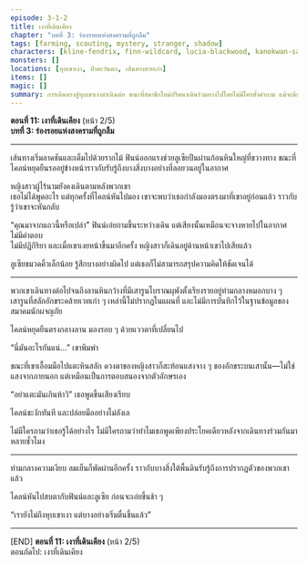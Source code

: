 ```yaml
---
episode: 3-1-2
title: เงาที่เดินเคียง
chapter: "บทที่ 3: ร่องรอยแห่งสงครามที่ถูกลืม"
tags: [farming, scouting, mystery, stranger, shadow]
characters: [kline-fendrix, finn-wildcard, lucia-blackwood, kanokwan-sarisa]
monsters: []
locations: [หุบเขาเงา, ป่าตะวันตก, เส้นทางสายเก่า]
items: []
magic: []
summary: การเดินทางสู่หุบเขาเงาดำเนินต่อ ขณะที่สมาชิกใหม่ปริศนาเดินร่วมทางไปโดยไม่มีใครตั้งคำถาม แม้จะมีบางอย่างที่ไม่ชอบมาพากลเกิดขึ้นรอบตัว
---
```


**ตอนที่ 11: เงาที่เดินเคียง**  (หน้า 2/5)  
**บทที่ 3: ร่องรอยแห่งสงครามที่ถูกลืม**

---

เส้นทางเริ่มลาดชันและเต็มไปด้วยรากไม้ ฟินน์ออกแรงช่วยลูเซียปีนผ่านก้อนหินใหญ่ที่ขวางทาง ขณะที่ไคลน์หยุดยืนรออยู่ข้างหน้าราวกับรับรู้ถึงบางสิ่งบางอย่างที่ลอยวนอยู่ในอากาศ

หญิงสาวผู้ไร้นามยังคงเดินตามหลังพวกเขา  
เธอไม่ได้พูดอะไร แต่ทุกครั้งที่ไคลน์หันไปมอง เขาจะพบว่าเธอกำลังมองตรงมาที่เขาอยู่ก่อนแล้ว ราวกับรู้ว่าเขาจะหันกลับ

“คุณมาจากแถวนี้หรือเปล่า” ฟินน์เอ่ยถามขึ้นระหว่างเดิน แต่เสียงนั้นเหมือนจะจางหายไปในอากาศ ไม่มีคำตอบ  
ไม่มีปฏิกิริยา และเมื่อเขาเงยหน้าขึ้นมาอีกครั้ง หญิงสาวก็เดินอยู่ด้านหน้าเขาไปเสียแล้ว

ลูเซียขมวดคิ้วเล็กน้อย รู้สึกบางอย่างผิดไป แต่เธอก็ไม่สามารถสรุปความคิดให้ชัดเจนได้

---

พวกเขาเดินทางต่อไปจนถึงลานหินกว้างที่มีเสารูนโบราณผุพังตั้งเรียงรายอยู่ท่ามกลางหมอกบาง ๆ  
เสารูนที่สลักอักขระคล้ายเวทเก่า ๆ เหล่านี้ไม่ปรากฏในแผนที่ และไม่มีการบันทึกไว้ในฐานข้อมูลของสมาคมนักผจญภัย

ไคลน์หยุดยืนตรงกลางลาน มองรอบ ๆ ด้วยแววตาที่เปลี่ยนไป

“นี่มันอะไรกันแน่...” เขาพึมพำ

ขณะที่เขาเอื้อมมือไปแตะหินสลัก ดวงตาของหญิงสาวก็สะท้อนแสงจาง ๆ ของอักขระบนเสานั้น—ไม่ใช่แสงจากภายนอก แต่เหมือนเป็นการตอบสนองจากตัวอักษรเอง

“อย่าแตะมันเกินห้าวิ” เธอพูดขึ้นเสียงเรียบ

ไคลน์ชะงักทันที และปล่อยมืออย่างไม่ลังเล

ไม่มีใครถามว่าเธอรู้ได้อย่างไร ไม่มีใครถามว่าทำไมเธอพูดเพียงประโยคเดียวหลังจากเดินทางร่วมกันมาหลายชั่วโมง

---

ท่ามกลางความเงียบ ลมเย็นก็พัดผ่านอีกครั้ง ราวกับบางสิ่งใต้พื้นดินรับรู้ถึงการปรากฏตัวของพวกเขาแล้ว

ไคลน์หันไปสบตากับฟินน์และลูเซีย ก่อนจะเอ่ยขึ้นช้า ๆ

“เรายังไม่ถึงหุบเขาเงา แต่บางอย่างเริ่มตื่นขึ้นแล้ว”

---

[END] **ตอนที่ 11: เงาที่เดินเคียง** (หน้า 2/5)  
ตอนถัดไป: เงาที่เดินเคียง
